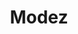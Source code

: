 ---
address: Almeloseweg 2a
title: Modez
city: Tubbergen
zip: 7651 NG
country: Netherlands
lat: 52.406113
lng: 6.781612
phone: 0546-621487
email: info@modez.nl
url: 
---